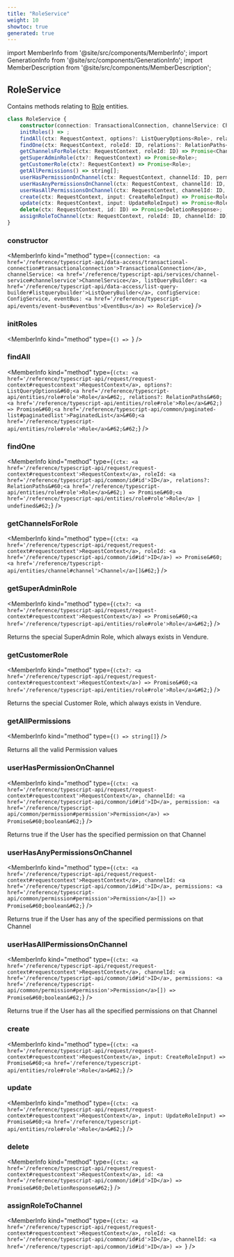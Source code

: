 ```yaml
---
title: "RoleService"
weight: 10
showtoc: true
generated: true
---
```

<!-- This file was generated from the Vendure source. Do not modify. Instead, re-run the "docs:build" script -->
import MemberInfo from '@site/src/components/MemberInfo';
import GenerationInfo from '@site/src/components/GenerationInfo';
import MemberDescription from '@site/src/components/MemberDescription';


## RoleService

<GenerationInfo sourceFile="packages/core/src/service/services/role.service.ts" sourceLine="51" packageName="@vendure/core" />

Contains methods relating to <a href='/reference/typescript-api/entities/role#role'>Role</a> entities.

```ts title="Signature"
class RoleService {
    constructor(connection: TransactionalConnection, channelService: ChannelService, listQueryBuilder: ListQueryBuilder, configService: ConfigService, eventBus: EventBus)
    initRoles() => ;
    findAll(ctx: RequestContext, options?: ListQueryOptions<Role>, relations?: RelationPaths<Role>) => Promise<PaginatedList<Role>>;
    findOne(ctx: RequestContext, roleId: ID, relations?: RelationPaths<Role>) => Promise<Role | undefined>;
    getChannelsForRole(ctx: RequestContext, roleId: ID) => Promise<Channel[]>;
    getSuperAdminRole(ctx?: RequestContext) => Promise<Role>;
    getCustomerRole(ctx?: RequestContext) => Promise<Role>;
    getAllPermissions() => string[];
    userHasPermissionOnChannel(ctx: RequestContext, channelId: ID, permission: Permission) => Promise<boolean>;
    userHasAnyPermissionsOnChannel(ctx: RequestContext, channelId: ID, permissions: Permission[]) => Promise<boolean>;
    userHasAllPermissionsOnChannel(ctx: RequestContext, channelId: ID, permissions: Permission[]) => Promise<boolean>;
    create(ctx: RequestContext, input: CreateRoleInput) => Promise<Role>;
    update(ctx: RequestContext, input: UpdateRoleInput) => Promise<Role>;
    delete(ctx: RequestContext, id: ID) => Promise<DeletionResponse>;
    assignRoleToChannel(ctx: RequestContext, roleId: ID, channelId: ID) => ;
}
```

<div className="members-wrapper">

### constructor

<MemberInfo kind="method" type={`(connection: <a href='/reference/typescript-api/data-access/transactional-connection#transactionalconnection'>TransactionalConnection</a>, channelService: <a href='/reference/typescript-api/services/channel-service#channelservice'>ChannelService</a>, listQueryBuilder: <a href='/reference/typescript-api/data-access/list-query-builder#listquerybuilder'>ListQueryBuilder</a>, configService: ConfigService, eventBus: <a href='/reference/typescript-api/events/event-bus#eventbus'>EventBus</a>) => RoleService`}   />


### initRoles

<MemberInfo kind="method" type={`() => `}   />


### findAll

<MemberInfo kind="method" type={`(ctx: <a href='/reference/typescript-api/request/request-context#requestcontext'>RequestContext</a>, options?: ListQueryOptions&#60;<a href='/reference/typescript-api/entities/role#role'>Role</a>&#62;, relations?: RelationPaths&#60;<a href='/reference/typescript-api/entities/role#role'>Role</a>&#62;) => Promise&#60;<a href='/reference/typescript-api/common/paginated-list#paginatedlist'>PaginatedList</a>&#60;<a href='/reference/typescript-api/entities/role#role'>Role</a>&#62;&#62;`}   />


### findOne

<MemberInfo kind="method" type={`(ctx: <a href='/reference/typescript-api/request/request-context#requestcontext'>RequestContext</a>, roleId: <a href='/reference/typescript-api/common/id#id'>ID</a>, relations?: RelationPaths&#60;<a href='/reference/typescript-api/entities/role#role'>Role</a>&#62;) => Promise&#60;<a href='/reference/typescript-api/entities/role#role'>Role</a> | undefined&#62;`}   />


### getChannelsForRole

<MemberInfo kind="method" type={`(ctx: <a href='/reference/typescript-api/request/request-context#requestcontext'>RequestContext</a>, roleId: <a href='/reference/typescript-api/common/id#id'>ID</a>) => Promise&#60;<a href='/reference/typescript-api/entities/channel#channel'>Channel</a>[]&#62;`}   />


### getSuperAdminRole

<MemberInfo kind="method" type={`(ctx?: <a href='/reference/typescript-api/request/request-context#requestcontext'>RequestContext</a>) => Promise&#60;<a href='/reference/typescript-api/entities/role#role'>Role</a>&#62;`}   />

Returns the special SuperAdmin Role, which always exists in Vendure.
### getCustomerRole

<MemberInfo kind="method" type={`(ctx?: <a href='/reference/typescript-api/request/request-context#requestcontext'>RequestContext</a>) => Promise&#60;<a href='/reference/typescript-api/entities/role#role'>Role</a>&#62;`}   />

Returns the special Customer Role, which always exists in Vendure.
### getAllPermissions

<MemberInfo kind="method" type={`() => string[]`}   />

Returns all the valid Permission values
### userHasPermissionOnChannel

<MemberInfo kind="method" type={`(ctx: <a href='/reference/typescript-api/request/request-context#requestcontext'>RequestContext</a>, channelId: <a href='/reference/typescript-api/common/id#id'>ID</a>, permission: <a href='/reference/typescript-api/common/permission#permission'>Permission</a>) => Promise&#60;boolean&#62;`}   />

Returns true if the User has the specified permission on that Channel
### userHasAnyPermissionsOnChannel

<MemberInfo kind="method" type={`(ctx: <a href='/reference/typescript-api/request/request-context#requestcontext'>RequestContext</a>, channelId: <a href='/reference/typescript-api/common/id#id'>ID</a>, permissions: <a href='/reference/typescript-api/common/permission#permission'>Permission</a>[]) => Promise&#60;boolean&#62;`}   />

Returns true if the User has any of the specified permissions on that Channel
### userHasAllPermissionsOnChannel

<MemberInfo kind="method" type={`(ctx: <a href='/reference/typescript-api/request/request-context#requestcontext'>RequestContext</a>, channelId: <a href='/reference/typescript-api/common/id#id'>ID</a>, permissions: <a href='/reference/typescript-api/common/permission#permission'>Permission</a>[]) => Promise&#60;boolean&#62;`}   />

Returns true if the User has all the specified permissions on that Channel
### create

<MemberInfo kind="method" type={`(ctx: <a href='/reference/typescript-api/request/request-context#requestcontext'>RequestContext</a>, input: CreateRoleInput) => Promise&#60;<a href='/reference/typescript-api/entities/role#role'>Role</a>&#62;`}   />


### update

<MemberInfo kind="method" type={`(ctx: <a href='/reference/typescript-api/request/request-context#requestcontext'>RequestContext</a>, input: UpdateRoleInput) => Promise&#60;<a href='/reference/typescript-api/entities/role#role'>Role</a>&#62;`}   />


### delete

<MemberInfo kind="method" type={`(ctx: <a href='/reference/typescript-api/request/request-context#requestcontext'>RequestContext</a>, id: <a href='/reference/typescript-api/common/id#id'>ID</a>) => Promise&#60;DeletionResponse&#62;`}   />


### assignRoleToChannel

<MemberInfo kind="method" type={`(ctx: <a href='/reference/typescript-api/request/request-context#requestcontext'>RequestContext</a>, roleId: <a href='/reference/typescript-api/common/id#id'>ID</a>, channelId: <a href='/reference/typescript-api/common/id#id'>ID</a>) => `}   />




</div>
